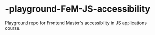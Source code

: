 # -playground-FeM-JS-accessibility
Playground repo for Frontend Master's accessibility in JS applications course.
